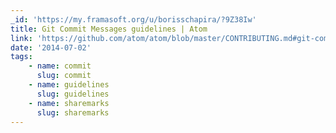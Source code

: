 ```yaml
---
_id: 'https://my.framasoft.org/u/borisschapira/?9Z38Iw'
title: Git Commit Messages guidelines | Atom
link: 'https://github.com/atom/atom/blob/master/CONTRIBUTING.md#git-commit-messages'
date: '2014-07-02'
tags:
    - name: commit
      slug: commit
    - name: guidelines
      slug: guidelines
    - name: sharemarks
      slug: sharemarks
---
```


<div class="markdown"><p></p></div>
